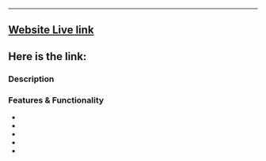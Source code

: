 # 

---

## [Website Live link]()
## Here is the link: []()



### Description




### Features & Functionality
- 
- 
- 
- 
- 